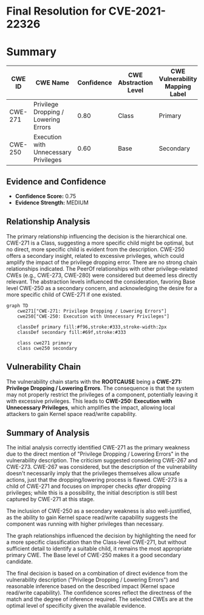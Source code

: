 # Final Resolution for CVE-2021-22326

# Summary
| CWE ID | CWE Name | Confidence | CWE Abstraction Level | CWE Vulnerability Mapping Label | CWE-Vulnerability Mapping Notes |
|---|---|---|---|---|---|
| CWE-271 | Privilege Dropping / Lowering Errors | 0.80 | Class | Primary | Allowed-with-Review |
| CWE-250 | Execution with Unnecessary Privileges | 0.60 | Base | Secondary | Allowed |

## Evidence and Confidence

*   **Confidence Score:** 0.75
*   **Evidence Strength:** MEDIUM

## Relationship Analysis
The primary relationship influencing the decision is the hierarchical one. CWE-271 is a Class, suggesting a more specific child might be optimal, but no direct, more specific child is evident from the description. CWE-250 offers a secondary insight, related to excessive privileges, which could amplify the impact of the privilege dropping error. There are no strong chain relationships indicated. The PeerOf relationships with other privilege-related CWEs (e.g., CWE-273, CWE-280) were considered but deemed less directly relevant. The abstraction levels influenced the consideration, favoring Base level CWE-250 as a secondary concern, and acknowledging the desire for a more specific child of CWE-271 if one existed.

```mermaid
graph TD
    cwe271["CWE-271: Privilege Dropping / Lowering Errors"]
    cwe250["CWE-250: Execution with Unnecessary Privileges"]

    classDef primary fill:#f96,stroke:#333,stroke-width:2px
    classDef secondary fill:#69f,stroke:#333
    
    class cwe271 primary
    class cwe250 secondary
```

## Vulnerability Chain
The vulnerability chain starts with the **ROOTCAUSE** being a **CWE-271: Privilege Dropping / Lowering Errors**. The consequence is that the system may not properly restrict the privileges of a component, potentially leaving it with excessive privileges. This leads to **CWE-250: Execution with Unnecessary Privileges**, which amplifies the impact, allowing local attackers to gain Kernel space read/write capability.

## Summary of Analysis
The initial analysis correctly identified CWE-271 as the primary weakness due to the direct mention of "Privilege Dropping / Lowering Errors" in the vulnerability description. The criticism suggested considering CWE-267 and CWE-273. CWE-267 was considered, but the description of the vulnerability doesn't necessarily imply that the privileges themselves allow unsafe actions, just that the dropping/lowering process is flawed. CWE-273 is a child of CWE-271 and focuses on improper checks *after* dropping privileges; while this is a possibility, the initial description is still best captured by CWE-271 at this stage.

The inclusion of CWE-250 as a secondary weakness is also well-justified, as the ability to gain Kernel space read/write capability suggests the component was running with higher privileges than necessary.

The graph relationships influenced the decision by highlighting the need for a more specific classification than the Class-level CWE-271, but without sufficient detail to identify a suitable child, it remains the most appropriate primary CWE. The Base level of CWE-250 makes it a good secondary candidate.

The final decision is based on a combination of direct evidence from the vulnerability description ("Privilege Dropping / Lowering Errors") and reasonable inference based on the described impact (Kernel space read/write capability). The confidence scores reflect the directness of the match and the degree of inference required. The selected CWEs are at the optimal level of specificity given the available evidence.